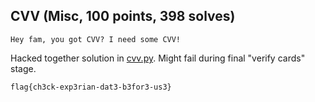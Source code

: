 ## CVV (Misc, 100 points, 398 solves)

    Hey fam, you got CVV? I need some CVV!

Hacked together solution in [cvv.py](cvv.py). Might fail during final "verify cards" stage.

`flag{ch3ck-exp3rian-dat3-b3for3-us3}`
